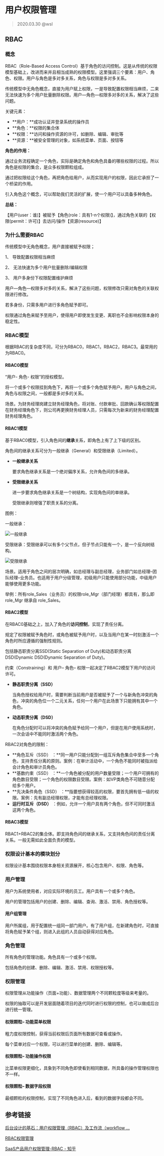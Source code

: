 # 用户权限管理

> 2020.03.30 @wsl

## RBAC

### 概念

RBAC（Role-Based Access Control）基于角色的访问控制。这是从传统的权限模型基础上，改进而来并且相当成熟的权限模型。这里强调三个要素：用户、角色、权限。用户与角色是多对多关系，角色与权限是多对多关系。

传统模型中无角色概念，直接为用户赋上权限，一是导致配置权限相当麻烦，二来无法快速为多个用户批量删除权限。用户—角色—权限多对多的关系，解决了这些问题。

关键元素：

- **用户：**成功认证并登录系统的操作员
- **角色：**权限的集合体
- **权限：**访问和操作资源的许可，如删除、编辑、审批等
- **资源：**被安全管理的对象，如系统菜单、页面、按钮等

**角色的作用：**

通过业务流程确定一个角色，实际是确定角色和角色具备的哪些权限的过程。所以角色是权限的集合，是众多权限颗粒组成。

通过把权限给这个角色，再把角色给用户，从而实现用户的权限，因此它承担了一个桥梁的作用。

引入角色这个概念，可以帮助我们灵活的扩展，使一个用户可以具备多种角色。

**总结：**

【用户(user：谁)】被赋予【角色(role：具有1-n个权限)】，通过角色关联的【权限(permit：许可)】去访问/操作【资源(resource)】



### 为什么需要RBAC

传统模型中无角色概念，用户直接被赋予权限；

1、 导致配置权限相当麻烦

2、 无法快速为多个用户批量删除/编辑权限

3、 用户多身份下权限配置维护麻烦



用户—角色—权限多对多的关系，解决了这些问题，权限修改只需对角色的关联权限进行修改。

若多身份，只需多用户进行多角色赋予即可。

权限通过角色来赋予至用户，使得用户即使发生变更、离职也不会影响权限本身的稳定性。



### RBAC模型

根据RBAC的复杂度不同，可分为RBAC0，RBAC1，RBAC2，RBAC3。最常用的为RBAC0。

#### RBAC0模型

“用户- 角色- 权限”的授权模型。

将一个或多个权限挂到角色下，再将一个或多个角色赋予用户。用户与角色之间，角色与权限之间，一般都是多对多的关系。

场景。为财务经理岗建立财务经理角色，将对账、付款审批、回款确认等权限配置在财务经理角色下，则公司再更换财务经理人员，只需每次为新来的财务经理配置财务经理角色。

#### RBAC1模型

基于RBAC0模型，引入角色间的**继承**关系，即角色上有了上下级的区别。

角色间的继承关系可分为一般继承（General）和受限继承（Limited）。

- **一般继承关系**

  要求角色继承关系是一个绝对偏序关系，允许角色间的多继承。

- **受限继承关系**

  进一步要求角色继承关系是一个树结构，实现角色间的单继承。

  受限继承则增强了职责关系的分离。

图例：

一般继承：

![一般继承](..\images\rbac1-general.jpg)

受限继承：受限继承可以有多个父节点，但子节点只能有一个，是一个反向树结构。

![受限继承](..\images\rbac1-limitted.jpg)

场景。适用于角色之间的层次明确，如总经理与副总经理，业务部门如总经理–团队经理–业务员。也适用于用户分级管理，初级用户只能使用部分功能，中级用户能够使用更多功能。

举例：所有role_Sales（业务员）的权限role_Mgr（部门经理）都具有，那么即 role_Mgr 继承自 role_Sales。



#### RBAC2模型

在RBAC0基础之上，加入了角色的**访问控制**，实现了责任分离。

规定了权限被赋予角色时，或角色被赋予用户时，以及当用户在某一时刻激活一个角色时所应遵循的强制性规则。

包括静态职责分离SSD(Static Separation of Duty)和动态职责分离DSD(Dynamic DSD(Dynamic Separation of Duty)。

约束（Constraining）和 用户– 角色– 权限一起决定了RBAC2模型下用户的访问许可。

- **静态职责分离（SSD）**

  当角色授权给用户时，需要判断当前用户是否被赋予了一个与新角色冲突的角色，冲突的角色位一个二元关系，任何一个用户在此场景下只能拥有其中一个角色。

- **动态职责分离（DSD）**

  在角色分配时可以将冲突的角色赋予给同一个用户，但是在用户使用系统时，一次会话中不能同时激活两个角色。

RBAC2对角色的限制：

- **角色互斥（SSD） ：**同一用户只能分配到一组互斥角色集合中至多一个角色，支持责任分离的原则。案例：在审计活动中，一个角色不能同时被指派给会计角色和审计员角色。
- **基数约束（SSD） ：**一个角色被分配的用户数量受限；一个用户可拥有的角色数目受限；一个角色的权限数目受限。案例：如VP类角色不可随意分配给多个用户。
- **先决条件角色（SSD） ：**指要想获得较高的权限，要首先拥有低一级的权限。案例：先有副总经理权限，才能有总经理权限。
- **运行时互斥（DSD）** ：例如，允许一个用户具有两个角色，但不可同时激活这两个角色。



#### RBAC3模型

RBAC1+RBAC2的集合体。即支持角色间的继承关系，又支持角色间的责任分离关系。一般无需如此全面负责的模型。



### 权限设计基本的模块划分

权限设计基本围绕权限本身相关资源展开，核心包含用户、权限、角色等。

### 用户管理

用户为系统使用者，对应实际环境的员工。用户具有一个或多个角色。

用户的管理包括用户的创建、删除、编辑、查询、激活、禁用、角色授权等。

#### 用户组管理

用户所属组，用于配置统一组同一部门用户。有了用户组，在新建角色时，可直接将角色赋予某个组，则进入此组的人员自动获得对应角色。



### 角色管理

所有角色的管理功能。角色具有一个或多个权限。

包括角色的创建、删除、编辑、激活、禁用、权限授权等。



### 权限管理

权限管理从功能操作（页面+功能）、数据管理两个不同颗粒度等级来考量的。

权限的抽取可以是开发层面随着项目的迭代同时进行权限的控制，也可以做成后台进行统一管理。

#### 权限颗粒– 功能菜单权限

粗力度权限控制，获得当前权限后页面所有数据可查看或操作。

每个菜单对应一个权限，可以进行菜单的创建、删除、编辑等。

#### 权限颗粒– 功能操作权限

比菜单权限更细化，具象到不同角色即使看到相同数据，所具备的操作管理权限也不一样。

#### 权限颗粒– 数据字段权限

最细颗粒的权限控制，实现了不同角色进入后，看到的数据字段都会不同。



## 参考链接

[后台设计的基石：用户权限管理（RBAC）及工作流（workflow ...](http://www.woshipm.com/pd/959125.html)

[RBAC权限管理](https://blog.csdn.net/painsonline/article/details/7183613/)

[SaaS产品用户权限管理-RBAC - 知乎](https://zhuanlan.zhihu.com/p/58891497)

